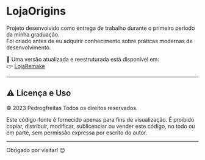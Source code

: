 # LojaOrigins

Projeto desenvolvido como entrega de trabalho durante o primeiro período da minha graduação.  
Foi criado antes de eu adquirir conhecimento sobre práticas modernas de desenvolvimento.

📌 Uma versão atualizada e reestruturada está disponível em:  
👉 [LojaRemake](https://github.com/Pedrogfreitas/LojaRemake.git)

---

## ⚠️ Licença e Uso

© 2023 Pedrogfreitas
Todos os direitos reservados.

Este código-fonte é fornecido apenas para fins de visualização.
É proibido copiar, distribuir, modificar, sublicenciar ou vender este código, no todo ou em parte, sem permissão expressa por escrito do autor.

---

Obrigado por visitar! 😊
